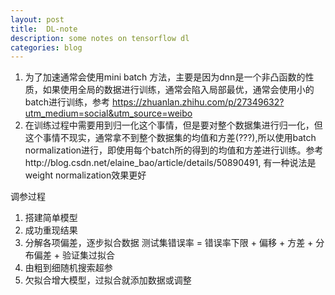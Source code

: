 ```yaml
---
layout: post
title:  DL-note
description: some notes on tensorflow dl
categories: blog
---
```


1. 为了加速通常会使用mini batch 方法，主要是因为dnn是一个非凸函数的性质，如果使用全局的数据进行训练，通常会陷入局部最优，通常会使用小的batch进行训练，参考 https://zhuanlan.zhihu.com/p/27349632?utm_medium=social&utm_source=weibo
2. 在训练过程中需要用到归一化这个事情，但是要对整个数据集进行归一化，但这个事情不现实，通常拿不到整个数据集的均值和方差(???),所以使用batch normalization进行，即使用每个batch所的得到的均值和方差进行训练。参考http://blog.csdn.net/elaine_bao/article/details/50890491, 有一种说法是weight normalization效果更好


调参过程
1. 搭建简单模型
2. 成功重现结果
3. 分解各项偏差，逐步拟合数据 测试集错误率 = 错误率下限 + 偏移 + 方差 + 分布偏差 + 验证集过拟合
4. 由粗到细随机搜索超参
5. 欠拟合增大模型，过拟合就添加数据或调整
